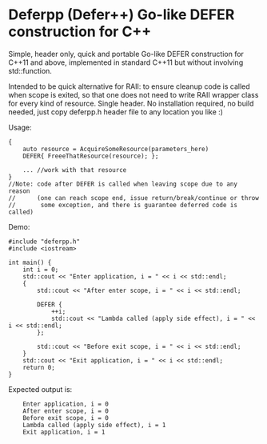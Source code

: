 # Deferpp (Defer++) Go-like DEFER construction for C++ 
Simple, header only, quick and portable Go-like DEFER construction for C++11 and above,
implemented in standard C++11 but without involving std::function.

Intended to be quick alternative for RAII: to ensure cleanup code is called
when scope is exited, so that one does not need to write RAII wrapper
class for every kind of resource.
Single header. No installation required, no build needed,
just copy deferpp.h header file to any location you like :)
  
Usage:

    {
        auto resource = AcquireSomeResource(parameters_here)
        DEFER{ FreeeThatResource(resource); };
        
        ... //work with that resource
    }
    //Note: code after DEFER is called when leaving scope due to any reason
    //      (one can reach scope end, issue return/break/continue or throw
    //       some exception, and there is guarantee deferred code is called)

Demo:

    #include "deferpp.h"
    #include <iostream>

    int main() {
        int i = 0;
        std::cout << "Enter application, i = " << i << std::endl;
        {
            std::cout << "After enter scope, i = " << i << std::endl;

            DEFER {
                ++i;
                std::cout << "Lambda called (apply side effect), i = " << i << std::endl;
            };

            std::cout << "Before exit scope, i = " << i << std::endl;
        }
        std::cout << "Exit application, i = " << i << std::endl;
        return 0;
    }

Expected output is:

        Enter application, i = 0
        After enter scope, i = 0
        Before exit scope, i = 0
        Lambda called (apply side effect), i = 1
        Exit application, i = 1
